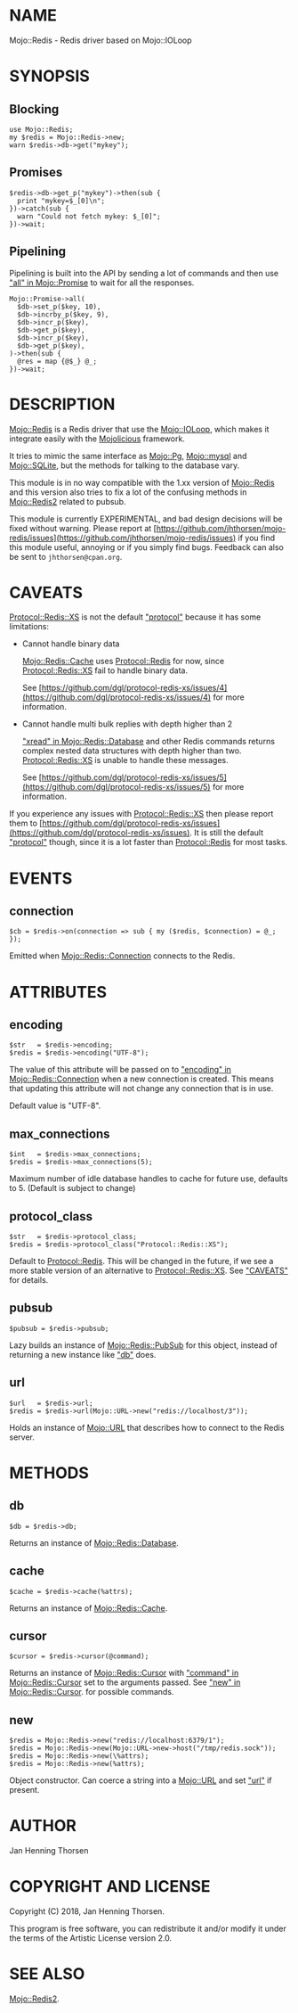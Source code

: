 # NAME

Mojo::Redis - Redis driver based on Mojo::IOLoop

# SYNOPSIS

## Blocking

    use Mojo::Redis;
    my $redis = Mojo::Redis->new;
    warn $redis->db->get("mykey");

## Promises

    $redis->db->get_p("mykey")->then(sub {
      print "mykey=$_[0]\n";
    })->catch(sub {
      warn "Could not fetch mykey: $_[0]";
    })->wait;

## Pipelining

Pipelining is built into the API by sending a lot of commands and then use
["all" in Mojo::Promise](https://metacpan.org/pod/Mojo::Promise#all) to wait for all the responses.

    Mojo::Promise->all(
      $db->set_p($key, 10),
      $db->incrby_p($key, 9),
      $db->incr_p($key),
      $db->get_p($key),
      $db->incr_p($key),
      $db->get_p($key),
    )->then(sub {
      @res = map {@$_} @_;
    })->wait;

# DESCRIPTION

[Mojo::Redis](https://metacpan.org/pod/Mojo::Redis) is a Redis driver that use the [Mojo::IOLoop](https://metacpan.org/pod/Mojo::IOLoop), which makes it
integrate easily with the [Mojolicious](https://metacpan.org/pod/Mojolicious) framework.

It tries to mimic the same interface as [Mojo::Pg](https://metacpan.org/pod/Mojo::Pg), [Mojo::mysql](https://metacpan.org/pod/Mojo::mysql) and
[Mojo::SQLite](https://metacpan.org/pod/Mojo::SQLite), but the methods for talking to the database vary.

This module is in no way compatible with the 1.xx version of [Mojo::Redis](https://metacpan.org/pod/Mojo::Redis)
and this version also tries to fix a lot of the confusing methods in
[Mojo::Redis2](https://metacpan.org/pod/Mojo::Redis2) related to pubsub.

This module is currently EXPERIMENTAL, and bad design decisions will be fixed
without warning. Please report at
[https://github.com/jhthorsen/mojo-redis/issues](https://github.com/jhthorsen/mojo-redis/issues) if you find this module
useful, annoying or if you simply find bugs. Feedback can also be sent to
`jhthorsen@cpan.org`.

# CAVEATS

[Protocol::Redis::XS](https://metacpan.org/pod/Protocol::Redis::XS) is not the default ["protocol"](#protocol) because it has some
limitations:

- Cannot handle binary data

    [Mojo::Redis::Cache](https://metacpan.org/pod/Mojo::Redis::Cache) uses [Protocol::Redis](https://metacpan.org/pod/Protocol::Redis) for now, since
    [Protocol::Redis::XS](https://metacpan.org/pod/Protocol::Redis::XS) fail to handle binary data.

    See [https://github.com/dgl/protocol-redis-xs/issues/4](https://github.com/dgl/protocol-redis-xs/issues/4) for more information.

- Cannot handle multi bulk replies with depth higher than 2

    ["xread" in Mojo::Redis::Database](https://metacpan.org/pod/Mojo::Redis::Database#xread) and other Redis commands returns complex nested
    data structures with depth higher than two. [Protocol::Redis::XS](https://metacpan.org/pod/Protocol::Redis::XS) is unable to
    handle these messages.

    See [https://github.com/dgl/protocol-redis-xs/issues/5](https://github.com/dgl/protocol-redis-xs/issues/5) for more information.

If you experience any issues with [Protocol::Redis::XS](https://metacpan.org/pod/Protocol::Redis::XS) then please report
them to [https://github.com/dgl/protocol-redis-xs/issues](https://github.com/dgl/protocol-redis-xs/issues). It is still the
default ["protocol"](#protocol) though, since it is a lot faster than [Protocol::Redis](https://metacpan.org/pod/Protocol::Redis)
for most tasks.

# EVENTS

## connection

    $cb = $redis->on(connection => sub { my ($redis, $connection) = @_; });

Emitted when [Mojo::Redis::Connection](https://metacpan.org/pod/Mojo::Redis::Connection) connects to the Redis.

# ATTRIBUTES

## encoding

    $str   = $redis->encoding;
    $redis = $redis->encoding("UTF-8");

The value of this attribute will be passed on to
["encoding" in Mojo::Redis::Connection](https://metacpan.org/pod/Mojo::Redis::Connection#encoding) when a new connection is created. This
means that updating this attribute will not change any connection that is
in use.

Default value is "UTF-8".

## max\_connections

    $int   = $redis->max_connections;
    $redis = $redis->max_connections(5);

Maximum number of idle database handles to cache for future use, defaults to
5\. (Default is subject to change)

## protocol\_class

    $str   = $redis->protocol_class;
    $redis = $redis->protocol_class("Protocol::Redis::XS");

Default to [Protocol::Redis](https://metacpan.org/pod/Protocol::Redis). This will be changed in the future, if we see a
more stable version of an alternative to [Protocol::Redis::XS](https://metacpan.org/pod/Protocol::Redis::XS).  See
["CAVEATS"](#caveats) for details.

## pubsub

    $pubsub = $redis->pubsub;

Lazy builds an instance of [Mojo::Redis::PubSub](https://metacpan.org/pod/Mojo::Redis::PubSub) for this object, instead of
returning a new instance like ["db"](#db) does.

## url

    $url   = $redis->url;
    $redis = $redis->url(Mojo::URL->new("redis://localhost/3"));

Holds an instance of [Mojo::URL](https://metacpan.org/pod/Mojo::URL) that describes how to connect to the Redis server.

# METHODS

## db

    $db = $redis->db;

Returns an instance of [Mojo::Redis::Database](https://metacpan.org/pod/Mojo::Redis::Database).

## cache

    $cache = $redis->cache(%attrs);

Returns an instance of [Mojo::Redis::Cache](https://metacpan.org/pod/Mojo::Redis::Cache).

## cursor

    $cursor = $redis->cursor(@command);

Returns an instance of [Mojo::Redis::Cursor](https://metacpan.org/pod/Mojo::Redis::Cursor) with
["command" in Mojo::Redis::Cursor](https://metacpan.org/pod/Mojo::Redis::Cursor#command) set to the arguments passed. See
["new" in Mojo::Redis::Cursor](https://metacpan.org/pod/Mojo::Redis::Cursor#new). for possible commands.

## new

    $redis = Mojo::Redis->new("redis://localhost:6379/1");
    $redis = Mojo::Redis->new(Mojo::URL->new->host("/tmp/redis.sock"));
    $redis = Mojo::Redis->new(\%attrs);
    $redis = Mojo::Redis->new(%attrs);

Object constructor. Can coerce a string into a [Mojo::URL](https://metacpan.org/pod/Mojo::URL) and set ["url"](#url)
if present.

# AUTHOR

Jan Henning Thorsen

# COPYRIGHT AND LICENSE

Copyright (C) 2018, Jan Henning Thorsen.

This program is free software, you can redistribute it and/or modify it under
the terms of the Artistic License version 2.0.

# SEE ALSO

[Mojo::Redis2](https://metacpan.org/pod/Mojo::Redis2).
